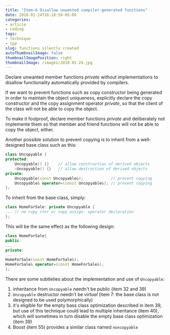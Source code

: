 ```yaml
---
title: "Item-6 Disallow unwanted compiler-generated functions"
date: 2018-01-24T16:18:59-05:00
categories:
- article
- coding
tags:
- technique
- cpp
slug: functions silently created
autoThumbnailImage: false
thumbnailImagePosition: right
thumbnailImage: /images/2018-01-24.jpg
---
```


Declare unwanted member functions _private_ without implementations to disallow functionality automatically provided by compilers.
<!--more-->

If we want to prevent functions such as copy constructor being generated in order to maintain the object uniqueness, explicitly declare the copy constructor and the copy assignment operator _private_, so that the client of the class will not be able to copy the object.

To make it foolproof, declare member functions _private_ and deliberately not implemente them so that member and friend functions will not be able to copy the object, either.

Another possible solution to prevent copying is to inherit from a well-designed base class such as this:

```cpp
class Uncopyable {
protected:
    Uncopyable() {}    // allow construction of derived objects
    ~Uncopyable() {}   // allow destruction of derived objects
private:
    Uncopyable(const Uncopyable&);            // prevent copying
    Uncopyable& operator=(const Uncopyable&); // prevent copying
};
```

To inherit from the base class, simply:

```cpp
class HomeForSale: private Uncopyable {
... // no copy ctor or copy assign. operator declaration
};
```

This will be the same effect as the following design:

```cpp
class HomeForSale{
public:
...
private:
...
HomeForSale(const HomeForSale&);
HomeForSale& operator=(const HomeForSale&);
};
```

There are some subtleties about the implementation and use of `Uncopyable`:  

1. inheritance from `Uncopyable` needn't be public (item 32 and 39)
2. `Uncopyable` destructor needn't be _virtual_ (item 7: the base class is not designed to be used polymorphically)
3. it's eligible for the empty bass class optimization described in item 39, but use of this technique could lead to multiple inheritance (item 40), which will sometimes in turn disable the empty base class optimization (item 39)
4. Boost (item 55) provides a similar class named `noncopyable`